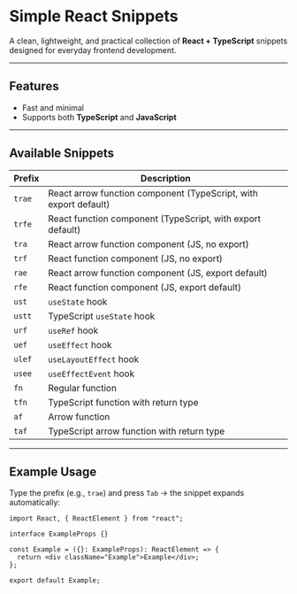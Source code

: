# Simple React Snippets

A clean, lightweight, and practical collection of **React + TypeScript** snippets designed for everyday frontend development.

---

## Features

- Fast and minimal
- Supports both **TypeScript** and **JavaScript**

---

## Available Snippets

| Prefix | Description                                                      |
| ------ | ---------------------------------------------------------------- |
| `trae` | React arrow function component (TypeScript, with export default) |
| `trfe` | React function component (TypeScript, with export default)       |
| `tra`  | React arrow function component (JS, no export)                   |
| `trf`  | React function component (JS, no export)                         |
| `rae`  | React arrow function component (JS, export default)              |
| `rfe`  | React function component (JS, export default)                    |
| `ust`  | `useState` hook                                                  |
| `ustt` | TypeScript `useState` hook                                       |
| `urf`  | `useRef` hook                                                    |
| `uef`  | `useEffect` hook                                                 |
| `ulef` | `useLayoutEffect` hook                                           |
| `usee` | `useEffectEvent` hook                                            |
| `fn`   | Regular function                                                 |
| `tfn`  | TypeScript function with return type                             |
| `af`   | Arrow function                                                   |
| `taf`  | TypeScript arrow function with return type                       |

---

## Example Usage

Type the prefix (e.g., `trae`) and press `Tab` → the snippet expands automatically:

```tsx
import React, { ReactElement } from "react";

interface ExampleProps {}

const Example = ({}: ExampleProps): ReactElement => {
  return <div className="Example">Example</div>;
};

export default Example;
```
